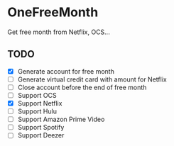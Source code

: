 # OneFreeMonth
Get free month from Netflix, OCS...

## TODO 

- [x] Generate account for free month
- [ ] Generate virtual credit card with amount for Netflix
- [ ] Close account before the end of free month
- [ ] Support OCS
- [x] Support Netflix
- [ ] Support Hulu
- [ ] Support Amazon Prime Video
- [ ] Support Spotify
- [ ] Support Deezer
